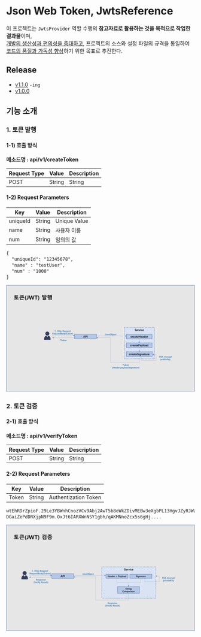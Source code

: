# Json Web Token, JwtsReference
이 프로젝트는 `JwtsProvider` 역할 수행의 **참고자료로 활용하는 것을 목적으로 작업한 결과물**이며, \
  <u>개발의 생산성과 편의성을 증대하고</u>, 프로젝트의 소스와 설정 파일의 규격을 통일하여 <u>코드의 품질과 가독성 향상</u>하기 위한 목표로 추진한다.


## Release
- [v1.1.0](./RELEASENOTE.md#v100-2024-04-24-) `-ing`
- [v1.0.0](./RELEASENOTE.md#v100-2024-01-30-)

## 기능 소개
### 1. 토큰 발행
#### 1-1) 호출 방식 
**메소드명 : api/v1/createToken**

| Request Type | Value  | Description |
|--------------|--------|-------------|
| POST         | String | String      |

#### 1-2) Request Parameters
| Key       | Value   | Description |
|-----------|---------|----------|
| uniqueId  | String  | Unique Value |
| name      | String  | 사용자 이름 |
| num       | String  | 임의의 값  |

```text
{
  "uniqueId": "12345678",
  "name" : "testUser",
  "num" : "1000"
}
```

![](src/main/resources/static/image/createToken.png)

### 2. 토큰 검증
#### 2-1) 호출 방식
**메소드명 : api/v1/verifyToken**

| Request Type | Value  | Description |
|--------------|--------|-------------|
| POST         | String | String      |

#### 2-2) Request Parameters
| Key   | Value  | Description          |
|-------|--------|----------------------|
| Token | String | Authentization Token |

```text
wtEhRDrZpioF.29Le3YBWnhCnozVCv9Abj2AwT5b8eWkZDivMEBw3eXgbPL13HgvJZyRJWzrHkbfovcEv4B
DGaiZePdDRXjpN9F9m.OxJt6IARXWnNSY1gbh/qAKMNnoZcx5s6gHj....
```

![](src/main/resources/static/image/verifyToken.png)